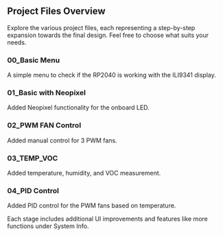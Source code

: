 ## Project Files Overview

Explore the various project files, each representing a step-by-step expansion towards the final design. Feel free to choose what suits your needs.

### 00_Basic Menu
A simple menu to check if the RP2040 is working with the ILI9341 display.

### 01_Basic with Neopixel
Added Neopixel functionality for the onboard LED.

### 02_PWM FAN Control
Added manual control for 3 PWM fans.

### 03_TEMP_VOC
Added temperature, humidity, and VOC measurement.

### 04_PID Control
Added PID control for the PWM fans based on temperature.

Each stage includes additional UI improvements and features like more functions under System Info.
